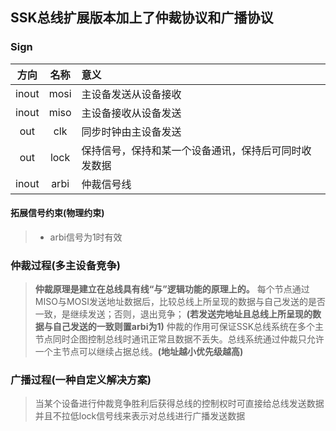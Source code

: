 ## SSK总线扩展版本加上了仲裁协议和广播协议
### Sign

| 方向  | 名称  |  意义    
|:----:|:----: |:----|
| inout| mosi  | 主设备发送从设备接收
| inout| miso  | 主设备接收从设备发送
| out  | clk   | 同步时钟由主设备发送
| out  | lock  | 保持信号，保持和某一个设备通讯，保持后可同时收发数据
|inout | arbi  | 仲裁信号线

#### 拓展信号约束(物理约束)
> - arbi信号为1时有效

### 仲裁过程(多主设备竞争) 
> **仲裁原理是建立在总线具有线“与”逻辑功能的原理上的。** 每个节点通过MISO与MOSI发送地址数据后，比较总线上所呈现的数据与自己发送的是否一致，是继续发送；否则，退出竞争； **(若发送完地址且总线上所呈现的数据与自己发送的一致则置arbi为1)** 仲裁的作用可保证SSK总线系统在多个主节点同时企图控制总线时通讯正常且数据不丢失。总线系统通过仲裁只允许一个主节点可以继续占据总线。**(地址越小优先级越高)**


### 广播过程(一种自定义解决方案)
> 当某个设备进行仲裁竞争胜利后获得总线的控制权时可直接给总线发送数据并且不拉低lock信号线来表示对总线进行广播发送数据
